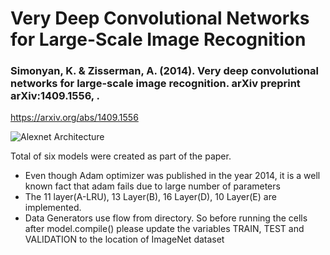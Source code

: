 # Very Deep Convolutional Networks for Large-Scale Image Recognition

### Simonyan, K. & Zisserman, A. (2014). Very deep convolutional networks for large-scale image recognition. arXiv preprint arXiv:1409.1556, .

https://arxiv.org/abs/1409.1556

![Alexnet Architecture](https://miro.medium.com/max/2628/1*lZTWFT36PXsZZK3HjZ3jFQ.png)

Total of six models were created as part of the paper.

- Even though Adam optimizer was published in the year 2014, it is a well known fact that adam fails due to large number of parameters
- The 11 layer(A-LRU), 13 Layer(B), 16 Layer(D), 10 Layer(E) are implemented.
- Data Generators use flow from directory. So before running the cells after model.compile() please update the variables TRAIN, TEST and VALIDATION to the location of ImageNet dataset

